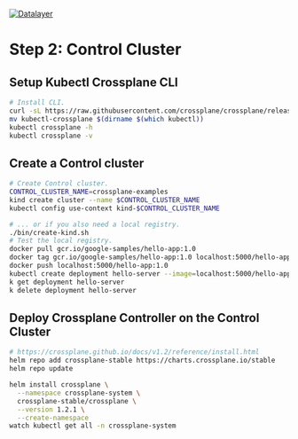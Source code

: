 [![Datalayer](https://raw.githubusercontent.com/datalayer/datalayer/main/res/logo/datalayer-25.svg?sanitize=true)](https://datalayer.io)

# Step 2: Control Cluster

## Setup Kubectl Crossplane CLI

```bash
# Install CLI.
curl -sL https://raw.githubusercontent.com/crossplane/crossplane/release-1.2/install.sh | sh
mv kubectl-crossplane $(dirname $(which kubectl))
kubectl crossplane -h
kubectl crossplane -v
```

## Create a Control cluster

```bash
# Create Control cluster.
CONTROL_CLUSTER_NAME=crossplane-examples
kind create cluster --name $CONTROL_CLUSTER_NAME
kubectl config use-context kind-$CONTROL_CLUSTER_NAME
```

```bash
# ... or if you also need a local registry.
./bin/create-kind.sh
# Test the local registry.
docker pull gcr.io/google-samples/hello-app:1.0
docker tag gcr.io/google-samples/hello-app:1.0 localhost:5000/hello-app:1.0
docker push localhost:5000/hello-app:1.0
kubectl create deployment hello-server --image=localhost:5000/hello-app:1.0
k get deployment hello-server
k delete deployment hello-server
```

## Deploy Crossplane Controller on the Control Cluster

```bash
# https://crossplane.github.io/docs/v1.2/reference/install.html
helm repo add crossplane-stable https://charts.crossplane.io/stable
helm repo update
```

```bash
helm install crossplane \
  --namespace crossplane-system \
  crossplane-stable/crossplane \
  --version 1.2.1 \
  --create-namespace
watch kubectl get all -n crossplane-system
```
